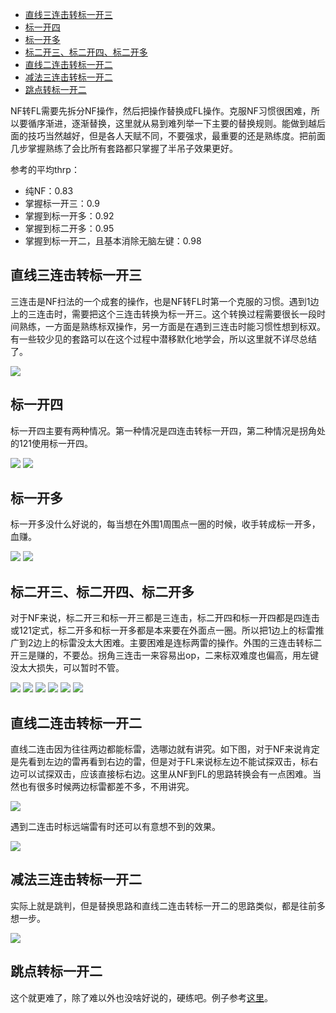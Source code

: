 - [直线三连击转标一开三](#直线三连击转标一开三)
- [标一开四](#标一开四)
- [标一开多](#标一开多)
- [标二开三、标二开四、标二开多](#标二开三标二开四标二开多)
- [直线二连击转标一开二](#直线二连击转标一开二)
- [减法三连击转标一开二](#减法三连击转标一开二)
- [跳点转标一开二](#跳点转标一开二)

NF转FL需要先拆分NF操作，然后把操作替换成FL操作。克服NF习惯很困难，所以要循序渐进，逐渐替换，这里就从易到难列举一下主要的替换规则。能做到越后面的技巧当然越好，但是各人天赋不同，不要强求，最重要的还是熟练度。把前面几步掌握熟练了会比所有套路都只掌握了半吊子效果更好。

参考的平均thrp：
- 纯NF：0.83
- 掌握标一开三：0.9
- 掌握到标一开多：0.92
- 掌握到标二开多：0.95
- 掌握到标一开二，且基本消除无脑左键：0.98

## 直线三连击转标一开三
三连击是NF扫法的一个成套的操作，也是NF转FL时第一个克服的习惯。遇到1边上的三连击时，需要把这个三连击转换为标一开三。这个转换过程需要很长一段时间熟练，一方面是熟练标双操作，另一方面是在遇到三连击时能习惯性想到标双。有一些较少见的套路可以在这个过程中潜移默化地学会，所以这里就不详尽总结了。

![](https://github.com/putianyi889/Minesweeper-makes-me-happy/blob/main/wiki/images/Road-of-Minesweeper/标一开三1.png)

## 标一开四
标一开四主要有两种情况。第一种情况是四连击转标一开四，第二种情况是拐角处的121使用标一开四。

![](https://github.com/putianyi889/Minesweeper-makes-me-happy/blob/main/wiki/images/Road-of-Minesweeper/标一开四2.png)
![](https://github.com/putianyi889/Minesweeper-makes-me-happy/blob/main/wiki/images/Road-of-Minesweeper/标一开四1.png)

## 标一开多
标一开多没什么好说的，每当想在外围1周围点一圈的时候，收手转成标一开多，血赚。

![](https://github.com/putianyi889/Minesweeper-makes-me-happy/blob/main/wiki/images/Road-of-Minesweeper/标一开多1.png)
![](https://github.com/putianyi889/Minesweeper-makes-me-happy/blob/main/wiki/images/Road-of-Minesweeper/标一开多2.png)

## 标二开三、标二开四、标二开多
对于NF来说，标二开三和标一开三都是三连击，标二开四和标一开四都是四连击或121定式，标二开多和标一开多都是本来要在外面点一圈。所以把1边上的标雷推广到2边上的标雷没太大困难。主要困难是连标两雷的操作。外围的三连击转标二开三是赚的，不要怂。拐角三连击一来容易出op，二来标双难度也偏高，用左键没太大损失，可以暂时不管。

![](https://github.com/putianyi889/Minesweeper-makes-me-happy/blob/main/wiki/images/Road-of-Minesweeper/标二开三1.png)
![](https://github.com/putianyi889/Minesweeper-makes-me-happy/blob/main/wiki/images/Road-of-Minesweeper/标二开三2.png)
![](https://github.com/putianyi889/Minesweeper-makes-me-happy/blob/main/wiki/images/Road-of-Minesweeper/标二开三3.png)
![](https://github.com/putianyi889/Minesweeper-makes-me-happy/blob/main/wiki/images/Road-of-Minesweeper/标二开四1.png)
![](https://github.com/putianyi889/Minesweeper-makes-me-happy/blob/main/wiki/images/Road-of-Minesweeper/标二开四2.png)
![](https://github.com/putianyi889/Minesweeper-makes-me-happy/blob/main/wiki/images/Road-of-Minesweeper/标二开四3.png)

## 直线二连击转标一开二
直线二连击因为往往两边都能标雷，选哪边就有讲究。如下图，对于NF来说肯定是先看到左边的雷再看到右边的雷，但是对于FL来说标左边不能试探双击，标右边可以试探双击，应该直接标右边。这里从NF到FL的思路转换会有一点困难。当然也有很多时候两边标雷都差不多，不用讲究。

![](https://github.com/putianyi889/Minesweeper-makes-me-happy/blob/main/wiki/images/Road-of-Minesweeper/标一开二1.png)

遇到二连击时标远端雷有时还可以有意想不到的效果。

![](https://github.com/putianyi889/Minesweeper-makes-me-happy/blob/main/wiki/images/Road-of-Minesweeper/标一开四3.png)


## 减法三连击转标一开二
实际上就是跳判，但是替换思路和直线二连击转标一开二的思路类似，都是往前多想一步。

![](https://github.com/putianyi889/Minesweeper-makes-me-happy/blob/main/wiki/images/Road-of-Minesweeper/标一开二2.png)

## 跳点转标一开二
这个就更难了，除了难以外也没啥好说的，硬练吧。例子参考[这里](https://github.com/putianyi889/Minesweeper-makes-me-happy/wiki/%E6%93%8D%E4%BD%9C%E6%96%B9%E6%B3%95%E5%8F%8A%E5%A5%97%E8%B7%AF#%E6%A0%87%E4%B8%80%E5%BC%80%E4%BA%8C%E5%92%8C%E6%A0%87%E4%BA%8C%E5%BC%80%E4%B8%89)。